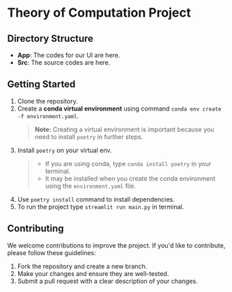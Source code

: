 # Theory of Computation Project

## Directory Structure

- **App**: The codes for our UI are here.
- **Src**: The source codes are here.

## Getting Started

1. Clone the repository.
2. Create a **conda virtual environment** using command `conda env create -f environment.yaml`. 
   > **Note:** Creating a virtual environment is important because you need to install `poetry` in further steps.
3. Install `poetry` on your virtual env.
   > - If you are using conda, type `conda install poetry` in your terminal.
   > - It may be installed when you create the conda environment using the `environment.yaml` file.
4. Use `poetry install` command to install dependencies.
3. To run the project type `streamlit run main.py` in terminal.

## Contributing

We welcome contributions to improve the project. If you'd like to contribute, please follow these guidelines:

1. Fork the repository and create a new branch.
2. Make your changes and ensure they are well-tested.
3. Submit a pull request with a clear description of your changes.
